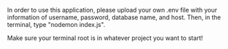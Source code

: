 In order to use this application, please upload your own .env file with your information of username, password, database name, and host. Then, in the terminal, type "nodemon index.js".

Make sure your terminal root is in whatever project you want to start!